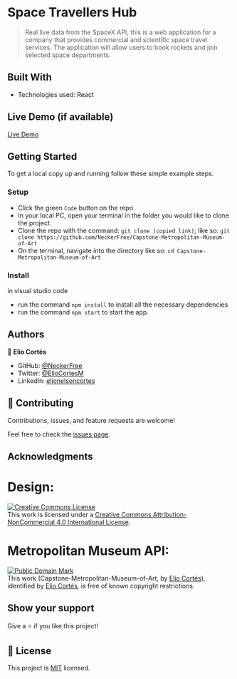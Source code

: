 [](https://img.shields.io/badge/Microverse-blueviolet)

# Space Travellers Hub


> Real live data from the SpaceX API, this is a web application for a company that provides commercial and scientific space travel services. The application will allow users to book rockets and join selected space departments.


## Built With

- Technologies used: React

## Live Demo (if available)

[Live Demo]()

## Getting Started

To get a local copy up and running follow these simple example steps.

### Setup
- Click the green `Code` button on the repo
- In your local PC, open your terminal in the folder you would like to clone the project.
- Clone the repo with the command: `git clone (copied link)`; like so: `git clone https://github.com/NeckerFree/Capstone-Metropolitan-Museum-of-Art`
- On the terminal, navigate into the directory like so: `cd Capstone-Metropolitan-Museum-of-Art`

### Install
in visual studio code
-  run the command `npm install` to install all the necessary dependencies
-  run the command `npm start` to start the app.

## Authors

👤 **Elio Cortés**

- GitHub: [@NeckerFree](https://github.com/NeckerFree)
- Twitter: [@ElioCortesM](https://twitter.com/ElioCortesM)
- LinkedIn: [elionelsoncortes](https://www.linkedin.com/in/elionelsoncortes/)

## 🤝 Contributing

Contributions, issues, and feature requests are welcome!

Feel free to check the [issues page](https://github.com/NeckerFree/Capstone-Metropolitan-Museum-of-Art/issues).

## Acknowledgments

# Design:
<a rel="license" href="http://creativecommons.org/licenses/by-nc/4.0/"><img alt="Creative Commons License" style="border-width:0" src="https://i.creativecommons.org/l/by-nc/4.0/88x31.png" /></a><br />This work is licensed under a <a rel="license" href="http://creativecommons.org/licenses/by-nc/4.0/">Creative Commons Attribution-NonCommercial 4.0 International License</a>.

# Metropolitan Museum API:
<p xmlns:dct="http://purl.org/dc/terms/">
<a rel="license" href="http://creativecommons.org/publicdomain/mark/1.0/">
<img src="http://i.creativecommons.org/p/mark/1.0/88x31.png"
     style="border-style: none;" alt="Public Domain Mark" />
</a>
<br />
This work (<span property="dct:title">Capstone-Metropolitan-Museum-of-Art</span>, by <a href="https://github.com/NeckerFree/Capstone-Metropolitan-Museum-of-Art" rel="dct:creator"><span property="dct:title">Elio Cortés</span></a>), identified by <a href="https://neckerfree.github.io/Portfolio" rel="dct:publisher"><span property="dct:title">Elio Cortés</span></a>, is free of known copyright restrictions.
</p>

## Show your support

Give a ⭐️ if you like this project!

## 📝 License

This project is [MIT](./MIT.md) licensed.
